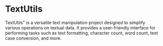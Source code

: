 # TextUtils
TextUtils" is a versatile text manipulation project designed to simplify various operations on textual data. It provides a user-friendly interface for performing tasks such as text formatting, character count, word count, text case conversion, and more.
